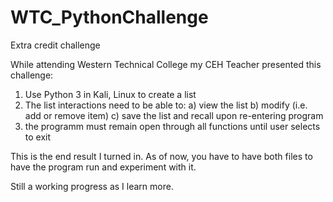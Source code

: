 # WTC_PythonChallenge
Extra credit challenge

While attending Western Technical College my CEH Teacher presented this challenge:

1) Use Python 3 in Kali, Linux to create a list
2) The list interactions need to be able to:
a) view the list
b) modify (i.e. add or remove item)
c) save the list and recall upon re-entering program
3) the programm must remain open through all functions until user selects to exit

This is the end result I turned in. As of now, you have to have both files to have the program run and experiment with it.

Still a working progress as I learn more.
